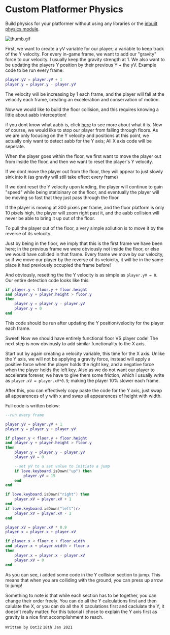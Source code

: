 # Custom Platformer Physics

Build physics for your platformer without using any libraries
or the [inbuilt physics module](https://love2d.org/wiki/love.physics).

![thumb.gif](tutorials/thumb.gif)

First, we want to create a yV variable for our player; a variable to keep track of the Y velocity. For every in-game frame, we want to add our "gravity" force to our velocity. I usually keep the gravity strength at 1. We also want to be updating the players Y position by their previous Y + the yV.
Example code to be run every frame:

```lua
player.yV = player.yV + 1
player.y = player.y - player.yV

```

The velocity will be increasing by 1 each frame, and the player will fall at the velocity each frame, creating an exceleration and conservation of motion.

Now we would like to build the floor collision, and this requires knowing a little about aabb interception!

if you dont know what aabb is, click [here](https://dot32.netlify.app/tutorials/custom-platformer-physics/aabb) to see more about what it is. Now of course, we would like to stop our player from falling through floors. As we are only focusing on the Y velocity and positions at this point, we actually only want to detect aabb for the Y axis; All X axis code will be seperate.

When the player goes within the floor, we first want to move the player out from inside the floor, and then we want to reset the player's Y velocity.

If we dont move the player out from the floor, they will appear to just slowly sink into it (as gravity will still take effect every frame)

If we dont reset the Y velocity upon landing, the player will continue to gain "speed" while being statioinary on the floor, and eventually the player will be moving so fast that they just pass through the floor.

If the player is moving at 300 pixels per frame, and the floor platform is only 10 pixels high, the player will zoom right past it, and the aabb collision will never be able to bring it up out of the floor.

To pull the player out of the floor, a very simple sollution is to move it by the reverse of its velocity.

Just by being in the floor, we imply that this is the first frame we have been here; in the previous frame we were obviously not inside the floor, or else we would have collided in that frame. Every frame we move by our velocity, so if we move our player by the reverse of its veloicity, it will be in the same place it had previously occupied the frame before!

And obviously, resetting the the Y velocity is as simple as `player.yV = 0`.
Our entire detection code looks like this:

```lua
if player.y < floor.y + floor.height
and player.y + player.height > floor.y
then
	player.y = player.y - player.yV
	player.y = 0
end

```

This code should be run after updating the Y position/velocity for the player each frame.

Sweet! Now we should have entirely functional floor VS player code! The next step is now obviously to add similar functionality to the X axis.

Start out by again creating a velocity variable, this time for the X axis. Unlike the Y axis, we will not be applying a gravity force, instead will apply a positive force when the player holds the right key, and a negative force when the player holds the left key. Also as we do not want our player to accelerate forever, we have to give them some friction, which i usually write as
`player.xV = player.xV*0.9`; making the player 10% slower each frame.


After this, you can effectively copy paste the code for the Y axis, just swap all appearences of y with x and swap all appearences of height with width.

Full code is written below:

```lua
--run every frame

player.yV = player.yV + 1
player.y = player.y + player.yV

if player.y < floor.y + floor.height
and player.y + player.height > floor.y
then
	player.y = player.y - player.yV
	player.yV = 0

	--set yV to a set value to initiate a jump
	if love.keyboard.isDown("up") then
	 	player.yV = 15
	end
end

if love.keyboard.isDown("right") then
	player.xV = player.xV + 1
end
if love.keyboard.isDown("left")r>
	player.xV = player.xV - 1
end

player.xV = player.xV * 0.9
player.x = player.x + player.xV

if player.x < floor.x + floor.width
and player.x + player.width > floor.x
then
	player.x = player.x - player.xV
	player.xV = 0
end

```

As you can see, i added some code in the Y collision section to jump. This means that when you are colliding with the ground, you can press up arrow to jump!

Something to note is that while each section has to be together, you can change their order freely. You can do all the Y calculations first and then calulate the X, or you can do all the X caculations first and caclulate the Y, it doesn't really matter. For this tutorial i chose to explain the Y axis first as gravity is a nice first accomplishment to reach.

`Written by Dot32`
`18th Jan 2021`